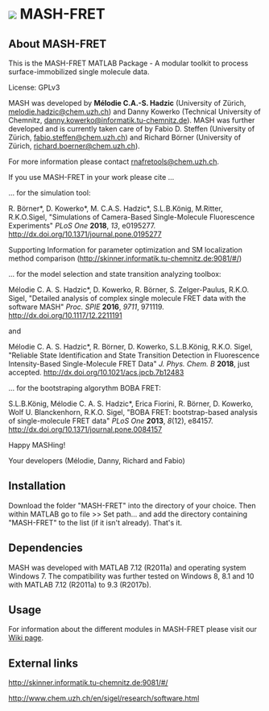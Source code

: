 # ![](https://github.com/fdsteffen/mash-fret/blob/master/doc/images/mash-fret_logo.png) MASH-FRET 

## About MASH-FRET

This is the MASH-FRET MATLAB Package - A modular toolkit to process surface-immobilized single molecule data.

License: GPLv3

MASH was developed by **Mélodie C.A.-S. Hadzic** (University of Zürich, melodie.hadzic@chem.uzh.ch) and Danny Kowerko (Technical University of Chemnitz, danny.kowerko@informatik.tu-chemnitz.de). MASH was further developed and is currently taken care of by Fabio D. Steffen (University of Zürich, fabio.steffen@chem.uzh.ch) and Richard Börner (University of Zürich, richard.boerner@chem.uzh.ch). 

For more information please contact rnafretools@chem.uzh.ch.

If you use MASH-FRET in your work please cite ...

... for the simulation tool:

R. Börner*, D. Kowerko*, M. C.A.S. Hadzic*, S.L.B.König, M.Ritter, R.K.O.Sigel, "Simulations of Camera-Based Single-Molecule Fluorescence Experiments" *PLoS One* **2018**, *13*, e0195277. http://dx.doi.org/10.1371/journal.pone.0195277 

Supporting Information for parameter optimization and SM localization method comparison (http://skinner.informatik.tu-chemnitz.de:9081/#/)

... for the model selection and state transition analyzing toolbox:

Mélodie C. A. S. Hadzic*, D. Kowerko, R. Börner, S. Zelger-Paulus, R.K.O. Sigel, "Detailed analysis of complex single molecule FRET data with the software MASH" *Proc. SPIE* **2016**, *9711*, 971119. http://dx.doi.org/10.1117/12.2211191

and 

Mélodie C. A. S. Hadzic*, R. Börner, D. Kowerko, S.L.B.König, R.K.O. Sigel, "Reliable State Identification and State Transition Detection in Fluorescence Intensity-Based Single-Molecule FRET Data" *J. Phys. Chem. B* **2018**, just accepted. http://dx.doi.org/10.1021/acs.jpcb.7b12483

... for the bootstraping algorythm BOBA FRET:

S.L.B.König, Mélodie C. A. S. Hadzic*, Erica Fiorini, R. Börner, D. Kowerko, Wolf U. Blanckenhorn, R.K.O. Sigel, "BOBA FRET: bootstrap-based analysis of single-molecule FRET data" *PLoS One* **2013**, *8*(12), e84157. http://dx.doi.org/10.1371/journal.pone.0084157

Happy MASHing!

Your developers (Mélodie, Danny, Richard and Fabio)

## Installation

Download the folder "MASH-FRET" into the directory of your choice. Then within MATLAB go to file >> Set path... and add the directory containing "MASH-FRET" to the list (if it isn't already). That's it.

## Dependencies

MASH was developed with MATLAB 7.12 (R2011a) and operating system Windows 7. The compatibility was further tested on Windows 8, 8.1 and 10 with MATLAB 7.12 (R2011a) to 9.3 (R2017b).

## Usage

For information about the different modules in MASH-FRET please visit our [Wiki page](https://github.com/RNA-FRETools/MASH-FRET/wiki).

## External links

http://skinner.informatik.tu-chemnitz.de:9081/#/

http://www.chem.uzh.ch/en/sigel/research/software.html
